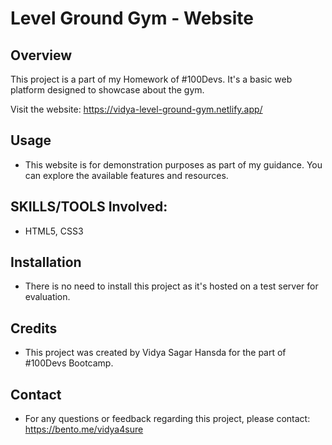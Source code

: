 # Level Ground Gym - Website

## Overview

This project is a part of my Homework of #100Devs. It's a basic web platform designed to showcase about the gym.

Visit the website: https://vidya-level-ground-gym.netlify.app/

## Usage

- This website is for demonstration purposes as part of my guidance. You can explore the available features and resources.

## SKILLS/TOOLS Involved:

- HTML5, CSS3

## Installation

- There is no need to install this project as it's hosted on a test server for evaluation.

## Credits

- This project was created by Vidya Sagar Hansda for the part of #100Devs Bootcamp.

## Contact

- For any questions or feedback regarding this project, please contact: https://bento.me/vidya4sure